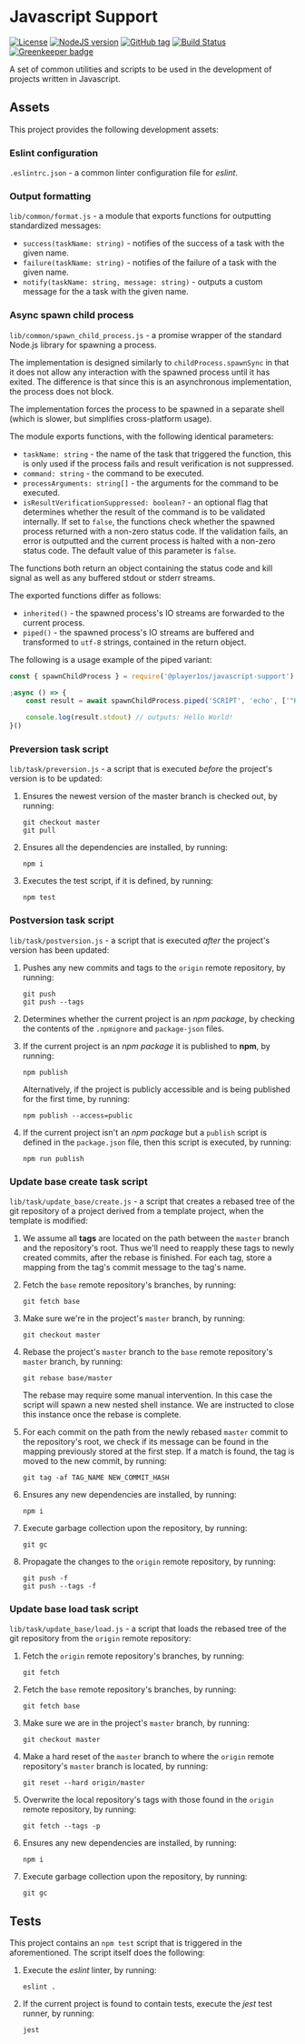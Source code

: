 # Javascript Support

[![License](https://img.shields.io/github/license/Player1os/javascript-support.svg)](https://github.com/Player1os/javascript-support/blob/master/LICENSE)
[![NodeJS version](https://img.shields.io/node/v/@player1os/javascript-support.svg?label=node%20version)](https://nodejs.org/dist/v10.6.0/)
[![GitHub tag](https://img.shields.io/github/tag/Player1os/javascript-support.svg?label=version)](https://github.com/Player1os/javascript-support/releases)
[![Build Status](https://travis-ci.org/Player1os/javascript-support.svg?branch=master)](https://travis-ci.org/Player1os/javascript-support)
[![Greenkeeper badge](https://badges.greenkeeper.io/Player1os/javascript-support.svg)](https://greenkeeper.io/)

A set of common utilities and scripts to be used in the development of projects written in Javascript.

## Assets

This project provides the following development assets:

### Eslint configuration

`.eslintrc.json` - a common linter configuration file for *eslint*.

### Output formatting

`lib/common/format.js` - a module that exports functions for outputting standardized messages:

- `success(taskName: string)` - notifies of the success of a task with the given name.
- `failure(taskName: string)` - notifies of the failure of a task with the given name.
- `notify(taskName: string, message: string)` - outputs a custom message for the a task with the given name.

### Async spawn child process

`lib/common/spawn_child_process.js` - a promise wrapper of the standard Node.js library for spawning a process.

The implementation is designed similarly to `childProcess.spawnSync` in that it does not allow any interaction with the spawned process until it has exited. The difference is that since this is an asynchronous implementation, the process does not block.

The implementation forces the process to be spawned in a separate shell (which is slower, but simplifies cross-platform usage).

The module exports functions, with the following identical parameters:

- `taskName: string` - the name of the task that triggered the function, this is only used if the process fails and result verification is not suppressed.
- `command: string` - the command to be executed.
- `processArguments: string[]` - the arguments for the command to be executed.
- `isResultVerificationSuppressed: boolean?` - an optional flag that determines whether the result of the command is to be validated internally. If set to `false`, the functions check whether the spawned process returned with a non-zero status code. If the validation fails, an error is outputted and the current process is halted with a non-zero status code. The default value of this parameter is `false`.

The functions both return an object containing the status code and kill signal as well as any buffered stdout or stderr streams.

The exported functions differ as follows:

- `inherited()` - the spawned process's IO streams are forwarded to the current process.
- `piped()` - the spawned process's IO streams are buffered and transformed to `utf-8` strings, contained in the return object.

The following is a usage example of the piped variant:

```javascript
const { spawnChildProcess } = require('@player1os/javascript-support')

;async () => {
	const result = await spawnChildProcess.piped('SCRIPT', 'echo', ['"Hello World!"'])

	console.log(result.stdout) // outputs: Hello World!
}()
```

### Preversion task script

`lib/task/preversion.js` - a script that is executed *before* the project's version is to be updated:

1. Ensures the newest version of the master branch is checked out, by running:

	```
	git checkout master
	git pull
	```

1. Ensures all the dependencies are installed, by running:

	```
	npm i
	```

1. Executes the test script, if it is defined, by running:

	```
	npm test
	```

### Postversion task script

`lib/task/postversion.js` - a script that is executed *after* the project's version has been updated:

1. Pushes any new commits and tags to the `origin` remote repository, by running:

	```
	git push
	git push --tags
	```

1. Determines whether the current project is an *npm package*, by checking the contents of the `.npmignore` and `package-json` files.

1. If the current project is an *npm package* it is published to **npm**, by running:

	```
	npm publish
	```

	Alternatively, if the project is publicly accessible and is being published for the first time, by running:

	```
	npm publish --access=public
	```

1. If the current project isn't an *npm package* but a `publish` script is defined in the `package.json` file,
then this script is executed, by running:

	```
	npm run publish
	```

### Update base create task script

`lib/task/update_base/create.js` - a script that creates a rebased tree of the git repository of a project derived from a template project, when the template is modified:

1. We assume all **tags** are located on the path between the `master` branch and the repository's root. Thus we'll need to reapply these tags to newly created commits, after the rebase is finished. For each tag, store a mapping from the tag's commit message to the tag's name.

1. Fetch the `base` remote repository's branches, by running:

	```
	git fetch base
	```

1. Make sure we're in the project's `master` branch, by running:

	```
	git checkout master
	```

1. Rebase the project's `master` branch to the `base` remote repository's `master` branch, by running:

	```
	git rebase base/master
	```

	The rebase may require some manual intervention. In this case the script will spawn a new nested shell instance.
	We are instructed to close this instance once the rebase is complete.

1. For each commit on the path from the newly rebased `master` commit to the repository's root, we check if its message can be found in the mapping previously stored at the first step. If a match is found, the tag is moved to the new commit, by running:

	```
	git tag -af TAG_NAME NEW_COMMIT_HASH
	```

1. Ensures any new dependencies are installed, by running:

	```
	npm i
	```

1. Execute garbage collection upon the repository, by running:

	```
	git gc
	```

1. Propagate the changes to the `origin` remote repository, by running:

	```
	git push -f
	git push --tags -f
	```

### Update base load task script

`lib/task/update_base/load.js` - a script that loads the rebased tree of the git repository from the `origin` remote repository:

1. Fetch the `origin` remote repository's branches, by running:

	```
	git fetch
	```

1. Fetch the `base` remote repository's branches, by running:

	```
	git fetch base
	```

1. Make sure we are in the project's `master` branch, by running:

	```
	git checkout master
	```

1. Make a hard reset of the `master` branch to where the `origin` remote repository's `master` branch is located, by running:

	```
	git reset --hard origin/master
	```

1. Overwrite the local repository's tags with those found in the `origin` remote repository, by running:

	```
	git fetch --tags -p
	```

1. Ensures any new dependencies are installed, by running:

	```
	npm i
	```

1. Execute garbage collection upon the repository, by running:

	```
	git gc
	```

## Tests

This project contains an `npm test` script that is triggered in the aforementioned. The script itself does the following:

1. Execute the *eslint* linter, by running:

	```
	eslint .
	```

1. If the current project is found to contain tests, execute the *jest* test runner, by running:

	```
	jest
	```
